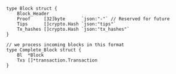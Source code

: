     type Block struct {
        Block_Header
        Proof     [32]byte      `json:"-"` // Reserved for future
        Tips      []crypto.Hash `json:"tips"`
        Tx_hashes []crypto.Hash `json:"tx_hashes"`
    }

```
// we process incoming blocks in this format
type Complete_Block struct {
    Bl  *Block
    Txs []*transaction.Transaction
}
```



